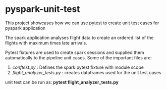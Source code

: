 # pyspark-unit-test

This project showcases how we can use pytest to create unit test cases for pyspark application

The spark application analyses flight data to create an ordered list of the flights with maximum times late arrivals.

Pytest fixtures are used to create spark sessions and supplied them automatically to the pipeline unit cases.
Some of the important files are:

1. *conftest.py* : Defines the spark pytest fixture with module scope
2. *flight_analyzer_tests.py* : creates dataframes used for the unit test cases

unit test can be run as:
**pytest flight_analyzer_tests.py**
